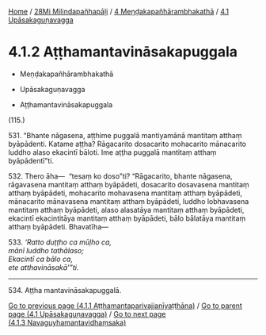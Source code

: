 
[Home](/) / [28Mi Milindapañhapāḷi](../...md) / [4 Meṇḍakapañhārambhakathā](...md) / [4.1 Upāsakaguṇavagga](../28Mi/4/4.1.md)

# 4.1.2 Aṭṭhamantavināsakapuggala

* Meṇḍakapañhārambhakathā

* Upāsakaguṇavagga

* Aṭṭhamantavināsakapuggala

(115.)

531\. “Bhante nāgasena, aṭṭhime puggalā mantiyamānā mantitaṃ atthaṃ byāpādenti. Katame aṭṭha? Rāgacarito dosacarito mohacarito mānacarito luddho alaso ekacintī bāloti. Ime aṭṭha puggalā mantitaṃ atthaṃ byāpādentī”ti.

532\. Thero āha—  “tesaṃ ko doso”ti? “Rāgacarito, bhante nāgasena, rāgavasena mantitaṃ atthaṃ byāpādeti, dosacarito dosavasena mantitaṃ atthaṃ byāpādeti, mohacarito mohavasena mantitaṃ atthaṃ byāpādeti, mānacarito mānavasena mantitaṃ atthaṃ byāpādeti, luddho lobhavasena mantitaṃ atthaṃ byāpādeti, alaso alasatāya mantitaṃ atthaṃ byāpādeti, ekacintī ekacintitāya mantitaṃ atthaṃ byāpādeti, bālo bālatāya mantitaṃ atthaṃ byāpādeti. Bhavatīha—

533\. _‘Ratto duṭṭho ca mūḷho ca,_  
_mānī luddho tathālaso;_  
_Ekacintī ca bālo ca,_  
_ete atthavināsakā’”ti._  


---

534\. Aṭṭha mantavināsakapuggalā.



[Go to previous page (4.1.1 Aṭṭhamantaparivajjanīyaṭṭhāna)](4.1.1.md) / [Go to parent page (4.1 Upāsakaguṇavagga)](../28Mi/4/4.1.md) / [Go to next page (4.1.3 Navaguyhamantavidhaṃsaka)](4.1.3.md)


